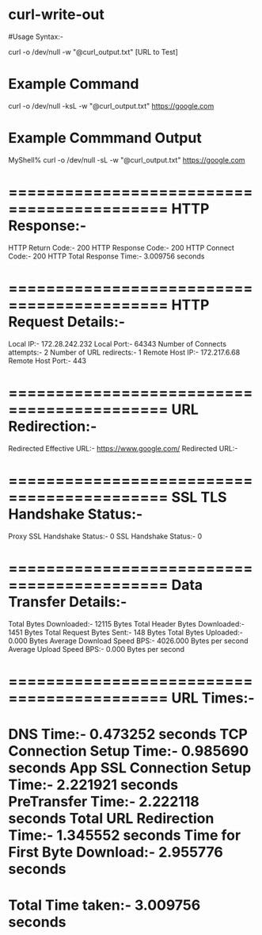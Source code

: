 # curl-write-out

#Usage Syntax:-

curl -o /dev/null -w "@curl_output.txt" [URL to Test]

# Example Command

curl -o /dev/null -ksL -w "@curl_output.txt" https://google.com

# Example Commmand Output

MyShell% curl -o /dev/null -sL -w "@curl_output.txt" https://google.com

===========================================
HTTP Response:-
===========================================

HTTP Return Code:- 200
HTTP Response Code:- 200
HTTP Connect Code:- 200
HTTP Total Response Time:- 3.009756 seconds

===========================================
HTTP Request Details:-
===========================================

Local IP:- 172.28.242.232
Local Port:- 64343
Number of Connects attempts:- 2
Number of URL redirects:- 1
Remote Host IP:- 172.217.6.68
Remote Host Port:- 443

===========================================
URL Redirection:-
===========================================

Redirected Effective URL:- https://www.google.com/
Redirected URL:-  

===========================================
SSL TLS Handshake Status:-
===========================================

Proxy SSL Handshake Status:- 0
SSL Handshake Status:- 0

===========================================
Data Transfer Details:-
===========================================

Total Bytes Downloaded:- 12115 Bytes
Total Header Bytes Downloaded:- 1451 Bytes
Total Request Bytes Sent:- 148 Bytes
Total Bytes Uploaded:- 0.000 Bytes
Average Download Speed BPS:- 4026.000 Bytes per second
Average Upload Speed BPS:- 0.000 Bytes per second

===========================================
URL Times:-
===========================================

DNS Time:- 0.473252 seconds
TCP Connection Setup Time:- 0.985690 seconds
App SSL Connection Setup Time:- 2.221921 seconds
PreTransfer Time:- 2.222118 seconds
Total URL Redirection Time:- 1.345552 seconds
Time for First Byte Download:- 2.955776 seconds
===========================================
Total Time taken:- 3.009756 seconds
===========================================
